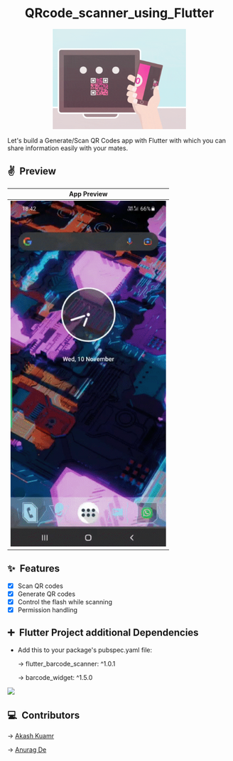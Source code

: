 
<h1 align="center" >QRcode_scanner_using_Flutter</h1>
<p align="center">
  <img width="300" src="https://github.com/404S-retr0/Barcode_scanner_using_Flutter/blob/main/QR-Code11-min.gif">
</p>
Let's build a Generate/Scan QR Codes app with Flutter with which you can share information easily with your mates.

## ✌&ensp;Preview

|              App Preview             |
| :----------------------------------: |
| <img src="https://github.com/404S-retr0/Barcode_scanner_using_Flutter/blob/main/ezgif-3-fe53cee7f7d0.gif" width="350">|

## ✨&ensp;Features
* [x] Scan QR codes
* [x] Generate QR codes
* [x] Control the flash while scanning
* [x] Permission handling

## ➕&ensp;Flutter Project additional Dependencies

* Add this to your package's pubspec.yaml file:
  
  -> flutter_barcode_scanner: ^1.0.1
  
  -> barcode_widget: ^1.5.0

<img src="https://github.com/404S-retr0/QRcode_scanner_using_Flutter/blob/main/Screen%20Recording%20(11-Nov-21%201-31-51%20AM).gif" width="1800">

## 💻&ensp;Contributors
->
<a href= "https://www.linkedin.com/in/akash-kumar-8249311bb/">Akash Kuamr</a>

->
<a href= "https://www.linkedin.com/in/anurag-de-404s-retr0/">Anurag De</a>
